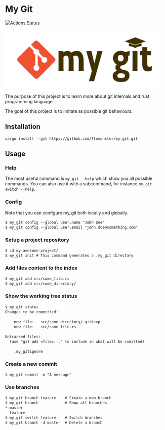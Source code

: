 # My Git
[![Actions Status](https://github.com/flomonster/my-git/workflows/Build/badge.svg)](https://github.com/flomonster/my-git/actions)

![My Git Logo](https://github.com/flomonster/my-git/blob/master/logo.png)

The purpose of this project is to learn more about git internals and rust
programming language.

The goal of this project is to imitate as possible git behaviours.

## Installation

```
cargo install --git https://github.com/flomonster/my-git.git
```

## Usage

### Help

The most useful command is `my_git --help` which show you all possible commands.
You can also use it with a subcommand, for instance `my_git switch --help`.

### Config

Note that you can configure my\_git both locally and globally.

```
$ my_git config --global user.name "John Doe"
$ my_git config --global user.email "john.doe@something.com"
```

### Setup a project repository

```
$ cd my-awesome-project/
$ my_git init # This command generates a .my_git directory
```

### Add files content to the index

```
$ my_git add src/some_file.rs
$ my_git add src/some_directory/
```

### Show the working tree status

```
$ my_git status
Changes to be committed:

	new file:   src/some_directory/.gitkeep
	new file:   src/some_file.rs

Untracked files:
  (use "git add <file>..." to include in what will be comitted)

	.my_gitignore
```

### Create a new commit

```
$ my_git commit -m "A message"
```

### Use branches

```
$ my_git branch feature    # Create a new branch
$ my_git branch            # Show all branches
* master
  feature
$ my_git switch feature    # Switch branches
$ my_git branch -d master  # Delete a branch
```
